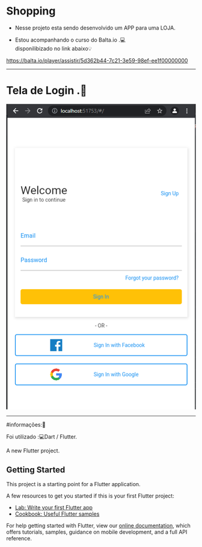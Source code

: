 # Shopping

* Nesse projeto esta sendo desenvolvido um APP para uma LOJA.<br> 

- Estou acompanhando o curso do Balta.io .💻<br>
disponilibizado no link abaixo💡<br>

https://balta.io/player/assistir/5d362b44-7c21-3e59-98ef-ee1f00000000

----------------
 # Tela de Login .🚀<br>


![alt text](https://github.com/DaniloPorto30/Shopping_App_Flutter/blob/main/login.png?raw=true)<br>

----------------
#informações:📌

Foi utilizado :💻Dart / Flutter.


A new Flutter project.

## Getting Started

This project is a starting point for a Flutter application.

A few resources to get you started if this is your first Flutter project:

- [Lab: Write your first Flutter app](https://flutter.dev/docs/get-started/codelab)
- [Cookbook: Useful Flutter samples](https://flutter.dev/docs/cookbook)

For help getting started with Flutter, view our
[online documentation](https://flutter.dev/docs), which offers tutorials,
samples, guidance on mobile development, and a full API reference.
